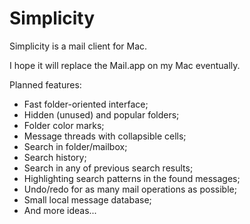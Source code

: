 Simplicity
==========

Simplicity is a mail client for Mac.

I hope it will replace the Mail.app on my Mac eventually.

Planned features:

- Fast folder-oriented interface;
- Hidden (unused) and popular folders;
- Folder color marks;
- Message threads with collapsible cells;
- Search in folder/mailbox;
- Search history;
- Search in any of previous search results;
- Highlighting search patterns in the found messages;
- Undo/redo for as many mail operations as possible;
- Small local message database;
- And more ideas...
